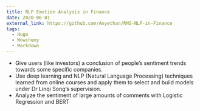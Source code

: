 ```yaml
---
title: NLP Emotion Analysis in Finance
date: 2020-06-01
external_link: https://github.com/Anyethan/RMS-NLP-in-Finance
tags:
  - Hugo
  - Wowchemy
  - Markdown
---
```


- Give users (like investors) a conclusion of people’s sentiment trends towards some specific companies.
- Use deep learning and NLP (Natural Language Processing) techniques learned from online courses and apply them to
select and build models under Dr Linqi Song’s supervision.
- Analyze the sentiment of large amounts of comments with Logistic Regression and BERT

<!--more-->
